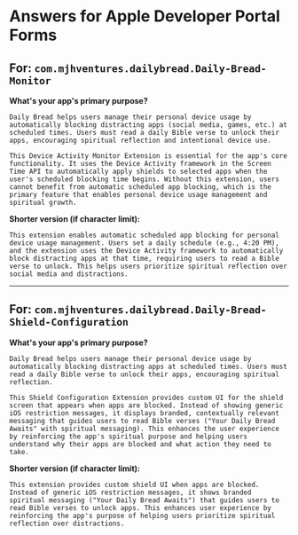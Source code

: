 # Answers for Apple Developer Portal Forms

## For: `com.mjhventures.dailybread.Daily-Bread-Monitor`

**What's your app's primary purpose?**

```
Daily Bread helps users manage their personal device usage by automatically blocking distracting apps (social media, games, etc.) at scheduled times. Users must read a daily Bible verse to unlock their apps, encouraging spiritual reflection and intentional device use.

This Device Activity Monitor Extension is essential for the app's core functionality. It uses the Device Activity framework in the Screen Time API to automatically apply shields to selected apps when the user's scheduled blocking time begins. Without this extension, users cannot benefit from automatic scheduled app blocking, which is the primary feature that enables personal device usage management and spiritual growth.
```

**Shorter version (if character limit):**

```
This extension enables automatic scheduled app blocking for personal device usage management. Users set a daily schedule (e.g., 4:20 PM), and the extension uses the Device Activity framework to automatically block distracting apps at that time, requiring users to read a Bible verse to unlock. This helps users prioritize spiritual reflection over social media and distractions.
```

---

## For: `com.mjhventures.dailybread.Daily-Bread-Shield-Configuration`

**What's your app's primary purpose?**

```
Daily Bread helps users manage their personal device usage by automatically blocking distracting apps at scheduled times. Users must read a daily Bible verse to unlock their apps, encouraging spiritual reflection.

This Shield Configuration Extension provides custom UI for the shield screen that appears when apps are blocked. Instead of showing generic iOS restriction messages, it displays branded, contextually relevant messaging that guides users to read Bible verses ("Your Daily Bread Awaits" with spiritual messaging). This enhances the user experience by reinforcing the app's spiritual purpose and helping users understand why their apps are blocked and what action they need to take.
```

**Shorter version (if character limit):**

```
This extension provides custom shield UI when apps are blocked. Instead of generic iOS restriction messages, it shows branded spiritual messaging ("Your Daily Bread Awaits") that guides users to read Bible verses to unlock apps. This enhances user experience by reinforcing the app's purpose of helping users prioritize spiritual reflection over distractions.
```

